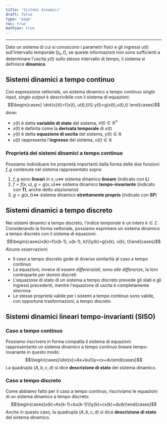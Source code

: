 ```yaml
---
title: 'Sistemi dinamici'
draft: false
type: 'page'
toc: true
mathjax: true
---
```


---
Dato un sistema di cui si conoscono i parametri fisici e gli ingressi $u(t)$ sull'intervallo temporale $[t_0, t]$, se queste informazioni non sono sufficienti a determinare l'uscita $y(t)$ sullo stesso intervallo di tempo, il sistema si definisce **dinamico**.
## Sistemi dinamici a tempo continuo
Con espressione vettoriale, un sistema dinamico a tempo continuo *single input, single output* è descrivibile con il sistema di equazioni:
$$\begin{cases}
\dot{x}(t)=f(x(t), u(t),t)\\\
y(t)=g(x(t),u(t),t)
\end{cases}$$
dove:
+ $x(t)$ è detta **variabile di stato** del sistema, $x(t)\in\mathbb R^n$
+ $\dot{x}(t)$ è definita come la **derivata temporale** di $x(t)$
+ $y(t)$ è detta **equazione di uscita** del sistema, $y(t)\in\mathbb R$
+ $u(t)$ rappresenta l'**ingresso** del sistema, $u(t)\in\mathbb R$
### Proprietà dei sistemi dinamici a tempo continuo
Possiamo individuare tre proprietà importanti dalla forma delle due funzioni $f,g$ contenute nel sistema rappresentato sopra:
1. $f, g$ sono **lineari** in $x, u \iff$ sistema dinamico **lineare** (indicato con **L**)
2. $f=f(x,u), g=g(x,u)\iff$ sistema dinamico **tempo-invariante** (indicato con **TI**, anche detto *stazionario*)
3. $g=g(x,t)\iff$ sistema dinamico **strettamente proprio** (indicato con **SP**)
## Sistemi dinamici a tempo discreto
Nei sistemi dinamici a tempo discreto, l'indice *temporale* è un intero $k\in\mathbb Z$.
Considerando la forma vettoriale, possiamo esprimere un sistema dinamico a tempo discreto con il sistema di equazioni:$$\begin{cases}x(k)=f(x(k-1), u(k-1), k)\\\y(k)=g(x(k), u(k), t)\end{cases}$$
Alcune osservazioni:
+ Il caso a tempo discreto gode di diverse similarità al caso a tempo continuo
+ Le equazioni, invece di essere *differenziali*, sono *alle differenze*, la loro controparte per domini discreti
+ L'equazione di stato di un sistema a tempo discreto prevede gli stati e gli ingressi precedenti, mentre l'equazione di uscita è completamente sincrona
+ Le stesse proprietà valide per i sistemi a tempo continuo sono valide, con opportune trasformazioni, a tempo discreto

## Sistemi dinamici lineari tempo-invarianti (SISO)
### Caso a tempo continuo
Possiamo riscrivere in forma compatta il sistema di equazioni rappresentante un sistema dinamico a tempo continuo lineare tempo-invariante in questo modo:$$\begin{cases}\dot{x}=Ax+bu\\\y=cx+du\end{cases}$$
La quadrupla $(A,b,c,d)$ si dice **descrizione di stato** del sistema dinamico.
### Caso a tempo discreto
Come abbiamo fatto per il caso a tempo continuo, riscriviamo le equazioni di un sistema dinamico a tempo discreto:$$\begin{cases}x(k)=Ax(k-1)+bu(k-1)\\\y(k)=cx(k)+du(k)\end{cases}$$
Anche in questo caso, la quadrupla $(A,b,c,d)$ si dice **descrizione di stato** del sistema dinamico.
